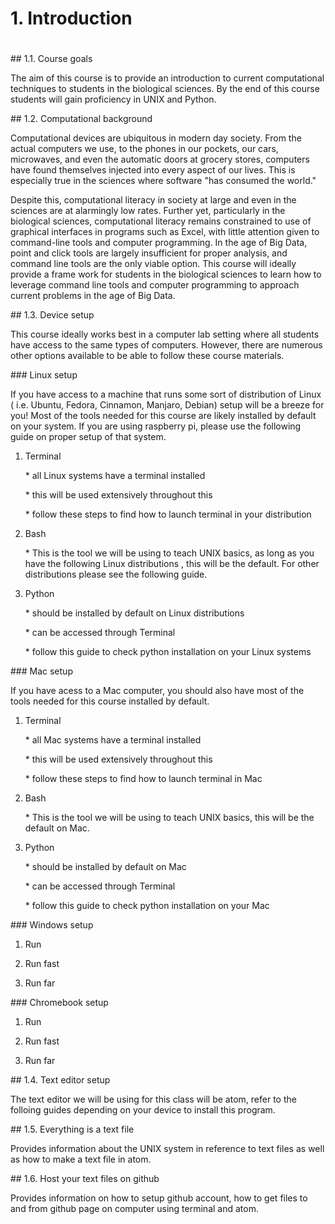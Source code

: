 # 1. Introduction

# 

\#\# 1.1. Course goals



The aim of this course is to provide an introduction to current computational techniques to students in the biological sciences. By the end of this course students will gain proficiency in UNIX and Python.



\#\# 1.2. Computational background



Computational devices are ubiquitous in modern day society. From the actual computers we use, to the phones in our pockets, our cars, microwaves, and even the automatic doors at grocery stores, computers have found themselves injected into every aspect of our lives. This is especially true in the sciences where software "has consumed the world."



Despite this, computational literacy in society at large and even in the sciences are at alarmingly low rates. Further yet, particularly in the biological sciences, computational literacy remains constrained to use of graphical interfaces in programs such as Excel, with little attention given to command-line tools and computer programming. In the age of Big Data, point and click tools are largely insufficient for proper analysis, and command line tools are the only viable option. This course will ideally  provide a frame work for students in the biological sciences to learn how to leverage command line tools and computer programming to approach current problems in the age of Big Data.





\#\# 1.3. Device setup



This course ideally works best in a computer lab setting where all students have access to the same types of computers. However, there are numerous other options available to be able to follow these course materials.



\#\#\#  Linux setup



If you have access to a machine that runs some sort of distribution of Linux \( i.e. Ubuntu, Fedora, Cinnamon, Manjaro, Debian\) setup will be a breeze for you! Most of the tools needed for this course are likely installed by default on your system. If you are using raspberry pi, please use the following guide on proper setup of that system.



1. Terminal

	\* all Linux systems have a terminal installed

	\* this will be used extensively throughout this

	\* follow these steps to find how to launch terminal in your distribution



2. Bash

	\* This is the tool we will be using to teach UNIX basics, as long as you have the following Linux distributions , this will be the default. For other distributions please see the following guide.

3. Python

	\* should be installed by default on Linux distributions

	\* can be accessed through Terminal

	\* follow this guide to check python installation on your Linux systems



\#\#\# Mac setup



If you have acess to a Mac computer, you should also have most of the tools needed for this course installed by default.



1. Terminal

	\* all Mac systems have a terminal installed

	\* this will be used extensively throughout this

	\* follow these steps to find how to launch terminal in Mac



2. Bash

	\* This is the tool we will be using to teach UNIX basics, this will be the default on Mac.



3. Python

	\* should be installed by default on Mac

	\* can be accessed through Terminal

	\* follow this guide to check python installation on your Mac



\#\#\# Windows setup



1. Run

2. Run fast

3. Run far



\#\#\# Chromebook setup



1. Run

2. Run fast

3. Run far



\#\# 1.4. Text editor setup



The text editor we will be using for this class will be atom, refer to the folloing guides depending on your device to install this program.





\#\# 1.5. Everything is a text file



Provides information about the UNIX system in reference to text files as well as how to make a text file in atom.



\#\# 1.6. Host your text files on github





Provides information on how to setup github account, how to get files to and from github page on computer using terminal and atom.





